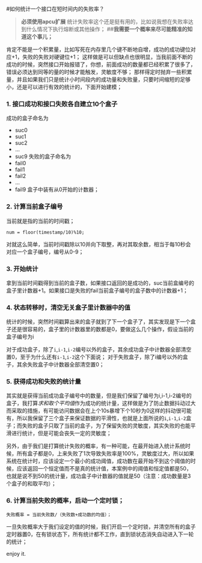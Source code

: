 #如何统计一个接口在短时间内的失败率？
> **必须使用apcu扩展**
统计失败率这个还是挺有用的，比如说我想在失败率达到什么情况下执行熔断或其他操作；
##**我需要一个概率来尽可能精准的知道这个事儿；**

肯定不能是一个积累量，比如写死在内存里几个键不断地自增，成功的成功键位对应+1，失败的失败对硬键位+1；
这样做是可以但缺点也很明显，当我前面不断的成功的时候，突然接口开始报错了，你想，前面成功的数量都已经积累了很多了，错误必须达到同等的量的时候才能触发，灵敏度不够；
那样得定时抛弃一些积累量，并且如果我们只是统计小时间段内的成功量和失败量，只要时间缩短的足够小，还是可以进行有效的统计的，下面开始建模；

### 1. 接口成功和接口失败各自建立10个盒子
成功的盒子命名为
 - suc0
 - suc1
 - suc2
 - ...
 - suc9
失败的盒子命名为
 - fail0
 - fail1
 - fail2
 - ...
 - fail9
盒子中装有从0开始的计数器；
### 2. 计算当前盒子编号
当前就是指的当前的时间戳；

```
num = floor(timestamp/10)%10;
```
对就这么简单，当前时间戳除以10并向下取整，再对其取余数，相当于每10秒会对应一个盒子编号，编号从0-9；

### 3. 开始统计
拿到当前时间戳得到当前的盒子数，如果接口返回的是成功的，suc当前盒编号的盒子里计数器+1。如果接口是失败的fail当前盒子编号的盒子数中的计数器+1；

### 4. 状态转移时，清空无关盒子里计数器中的值
统计的时候，突然时间戳算出来的盒子就到了下一个盒子了，其实发现是下一个盒子还是很容易的，盒子里的计数器里的数都是0，要做这么几个操作，假设当前的盒子编号为i

对于成功盒子，除了`i`,`i-1`,`i-2`编号以外的盒子，其余成功盒子中计数器全部清空置0，至于为什么还有`i-1`,`i-2`这个下面说；
对于失败盒子，除了i编号以外的盒子，其余失败盒子中计数器全部清空置0；

### 5. 获得成功和失败的统计量
其实就是获得当前成功盒子编号中的数量，但是我们保留了编号为i,i-1,i-2编号的盒子，我打算*求和取个平均值*作为成功的统计量，这样做是为了防止数据抖动过大而采取的措施，有可能访问数据会在上个10s暴增下个10秒为0这样的抖动很可能有，所以我保留了三个盒子来保证数据的平滑性，也就是上面所说的`i`,`i-1`,`i-2`盒子；而失败的盒子只取了当前的盒子，为了保留失败的灵敏度，其实失败的也能平滑进行统计，但是可能会丧失一定的灵敏度；

另外，由于我们是打算统计失败的概率，有一种可能，在最开始进入统计系统时候，所有盒子都是0，上来失败了1次导致失败率是100%，灵敏度过大，所以如果系统在统计时，应该设定一个最小的成功阈值，成功数在最开始不到这个阈值的时候，应该返回一个恒定值而不是真的统计值，本案例中的阈值和恒定值都是50，也就是说不到50的统计量，成功盒子中计数器的值就是50（注意：成功数量是3个盒子的和取平均）；

### 6. 计算当前失败的概率，启动一个定时锁；

```
失败概率 = 当前失败数/（失败数+成功数的均值）；
```
一旦失败概率大于我们设定的值的时候，我们开启一个定时锁，并清空所有的盒子定时器置0，在有锁状态下，所有统计都不工作，直到锁状态消失自动进入下一轮的统计；

enjoy it.
